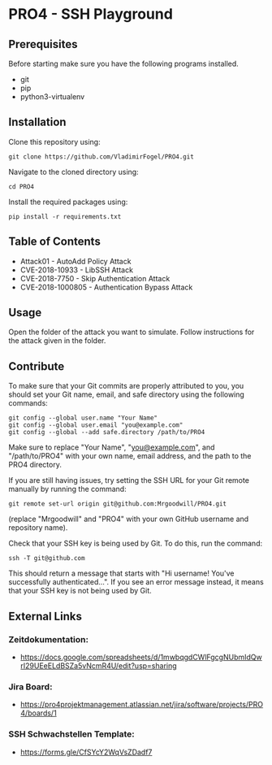 # PRO4 - SSH Playground

## Prerequisites

Before starting make sure you have the following programs installed.
* git
* pip
* python3-virtualenv

## Installation

Clone this repository using:
```
git clone https://github.com/VladimirFogel/PRO4.git
```
Navigate to the cloned directory using:
```
cd PRO4
```
Install the required packages using:
```
pip install -r requirements.txt
```

## Table of Contents
+ Attack01 - AutoAdd Policy Attack
+ CVE-2018-10933 - LibSSH Attack
+ CVE-2018-7750 - Skip Authentication Attack
+ CVE-2018-1000805 - Authentication Bypass Attack

## Usage

Open the folder of the attack you want to simulate.
Follow instructions for the attack given in the folder.

## Contribute

To make sure that your Git commits are properly attributed to you, you should set your Git name, email, and safe directory using the following commands:
```
git config --global user.name "Your Name"
git config --global user.email "you@example.com"
git config --global --add safe.directory /path/to/PRO4
```
Make sure to replace "Your Name", "you@example.com", and "/path/to/PRO4" with your own name, email address, and the path to the PRO4 directory.

If you are still having issues, try setting the SSH URL for your Git remote manually by running the command:
```
git remote set-url origin git@github.com:Mrgoodwill/PRO4.git 
```
(replace "Mrgoodwill" and "PRO4" with your own GitHub username and repository name).

Check that your SSH key is being used by Git. To do this, run the command:
```
ssh -T git@github.com
```
This should return a message that starts with
"Hi username! You've successfully authenticated...". If you see an error message instead, it means that your SSH key is not being used by Git.

## External Links

### Zeitdokumentation:
* https://docs.google.com/spreadsheets/d/1mwbqgdCWlFgcgNUbmIdQwrI29UEeELdBSZa5vNcmR4U/edit?usp=sharing

### Jira Board:
* https://pro4projektmanagement.atlassian.net/jira/software/projects/PRO4/boards/1

### SSH Schwachstellen Template:
* https://forms.gle/CfSYcY2WqVsZDadf7
